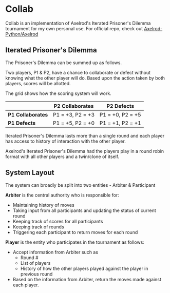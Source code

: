 # Collab

Collab is an implementation of Axelrod's Iterated Prisoner's Dilemma tournament for my own personal use. For official repo, check out [Axelrod-Python/Axelrod](https://github.com/Axelrod-Python/Axelrod)

## Iterated Prisoner's Dilemma

The Prisoner's Dilemma can be summed up as follows.

Two players, P1 & P2, have a chance to collaborate or defect without knowing what the other player will do. Based upon the action taken by both players, scores will be allotted.

The grid shows how the scoring system will work.

|                     | P2 Collaborates  | P2 Defects       |
| ------------------- | ---------------- | ---------------- |
| **P1 Collaborates** | P1 = +3, P2 = +3 | P1 = +0, P2 = +5 |
| **P1 Defects**      | P1 = +5, P2 = +0 | P1 = +1, P2 = +1 |

Iterated Prisoner's Dilemma lasts more than a single round and each player has access to history of interaction with the other player.

Axelrod's Iterated Prisoner's Dilemma had the players play in a round robin format with all other players and a twin/clone of itself.

## System Layout

The system can broadly be split into two entities - Arbiter & Participant

**Arbiter** is the central authority who is responsible for:

- Maintaining history of moves
- Taking input from all participants and updating the status of current round
- Keeping track of scores for all participants
- Keeping track of rounds
- Triggering each participant to return moves for each round

**Player** is the entity who participates in the tournament as follows:

- Accept information from Arbiter such as
  - Round #
  - List of players
  - History of how the other players played against the player in previous round
- Based on the information from Arbiter, return the moves made against each player.
